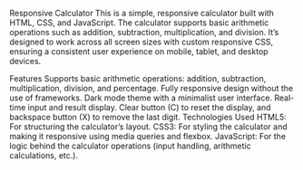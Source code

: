 Responsive Calculator
This is a simple, responsive calculator built with HTML, CSS, and JavaScript. The calculator supports basic arithmetic operations such as addition, subtraction, multiplication, and division. It’s designed to work across all screen sizes with custom responsive CSS, ensuring a consistent user experience on mobile, tablet, and desktop devices.

Features
Supports basic arithmetic operations: addition, subtraction, multiplication, division, and percentage.
Fully responsive design without the use of frameworks.
Dark mode theme with a minimalist user interface.
Real-time input and result display.
Clear button (C) to reset the display, and backspace button (X) to remove the last digit.
Technologies Used
HTML5: For structuring the calculator’s layout.
CSS3: For styling the calculator and making it responsive using media queries and flexbox.
JavaScript: For the logic behind the calculator operations (input handling, arithmetic calculations, etc.).
